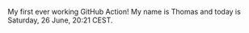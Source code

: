 My first ever working GitHub Action!
My name is Thomas and today is Saturday, 26 June, 20:21 CEST. 
